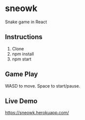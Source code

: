 # sneowk

Snake game in React

## Instructions

1. Clone
2. npm install
3. npm start

## Game Play

WASD to move. Space to start/pause.

## Live Demo

https://sneowk.herokuapp.com/
